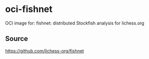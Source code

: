 # oci-fishnet
OCI image for: fishnet: distributed Stockfish analysis for lichess.org

## Source
https://github.com/lichess-org/fishnet
